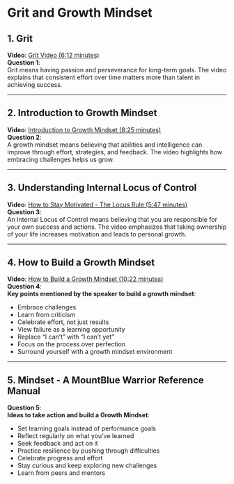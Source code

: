 # Grit and Growth Mindset

## 1. Grit
**Video**: [Grit Video (6:12 minutes)](https://www.youtube.com/watch?v=H14bBuluwB8)  
**Question 1**:  
Grit means having passion and perseverance for long-term goals. The video explains that consistent effort over time matters more than talent in achieving success.

---

## 2. Introduction to Growth Mindset  
**Video**: [Introduction to Growth Mindset (8:25 minutes)](https://www.youtube.com/watch?v=75GFzikmRY0)  
**Question 2**:  
A growth mindset means believing that abilities and intelligence can improve through effort, strategies, and feedback. The video highlights how embracing challenges helps us grow.

---

## 3. Understanding Internal Locus of Control  
**Video**: [How to Stay Motivated - The Locus Rule (5:47 minutes)](https://www.youtube.com/watch?v=8ZhoeSaPF-k)  
**Question 3**:  
An Internal Locus of Control means believing that you are responsible for your own success and actions. The video emphasizes that taking ownership of your life increases motivation and leads to personal growth.

---

## 4. How to Build a Growth Mindset  
**Video**: [How to Build a Growth Mindset (10:22 minutes)](https://www.youtube.com/watch?v=9DVdclX6NzY)  
**Question 4**:  
**Key points mentioned by the speaker to build a growth mindset**:
- Embrace challenges  
- Learn from criticism  
- Celebrate effort, not just results  
- View failure as a learning opportunity  
- Replace “I can’t” with “I can’t yet”  
- Focus on the process over perfection  
- Surround yourself with a growth mindset environment  

---

## 5. Mindset - A MountBlue Warrior Reference Manual  
**Question 5**:  
**Ideas to take action and build a Growth Mindset**:
- Set learning goals instead of performance goals  
- Reflect regularly on what you’ve learned  
- Seek feedback and act on it  
- Practice resilience by pushing through difficulties  
- Celebrate progress and effort  
- Stay curious and keep exploring new challenges  
- Learn from peers and mentors  
